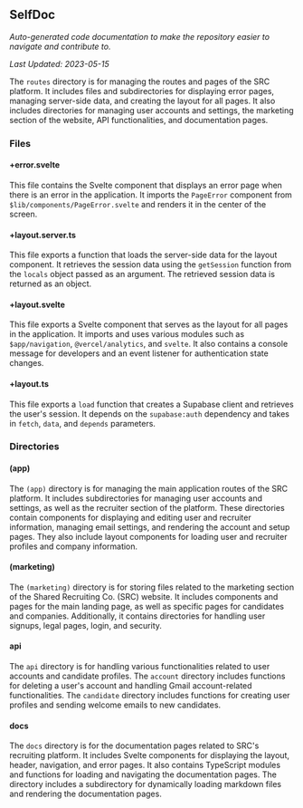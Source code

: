 <!--- START SELFDOC --->
## SelfDoc
_Auto-generated code documentation to make the repository easier to navigate and contribute to._

_Last Updated: 2023-05-15_

The `routes` directory is for managing the routes and pages of the SRC platform. It includes files and subdirectories for displaying error pages, managing server-side data, and creating the layout for all pages. It also includes directories for managing user accounts and settings, the marketing section of the website, API functionalities, and documentation pages.

### Files
#### +error.svelte
This file contains the Svelte component that displays an error page when there is an error in the application. It imports the `PageError` component from `$lib/components/PageError.svelte` and renders it in the center of the screen.

#### +layout.server.ts
This file exports a function that loads the server-side data for the layout component. It retrieves the session data using the `getSession` function from the `locals` object passed as an argument. The retrieved session data is returned as an object.

#### +layout.svelte
This file exports a Svelte component that serves as the layout for all pages in the application. It imports and uses various modules such as `$app/navigation`, `@vercel/analytics`, and `svelte`. It also contains a console message for developers and an event listener for authentication state changes.

#### +layout.ts
This file exports a `load` function that creates a Supabase client and retrieves the user's session. It depends on the `supabase:auth` dependency and takes in `fetch`, `data`, and `depends` parameters.

### Directories
#### (app)
The `(app)` directory is for managing the main application routes of the SRC platform. It includes subdirectories for managing user accounts and settings, as well as the recruiter section of the platform. These directories contain components for displaying and editing user and recruiter information, managing email settings, and rendering the account and setup pages. They also include layout components for loading user and recruiter profiles and company information.

#### (marketing)
The `(marketing)` directory is for storing files related to the marketing section of the Shared Recruiting Co. (SRC) website. It includes components and pages for the main landing page, as well as specific pages for candidates and companies. Additionally, it contains directories for handling user signups, legal pages, login, and security.

#### api
The `api` directory is for handling various functionalities related to user accounts and candidate profiles. The `account` directory includes functions for deleting a user's account and handling Gmail account-related functionalities. The `candidate` directory includes functions for creating user profiles and sending welcome emails to new candidates.

#### docs
The `docs` directory is for the documentation pages related to SRC's recruiting platform. It includes Svelte components for displaying the layout, header, navigation, and error pages. It also contains TypeScript modules and functions for loading and navigating the documentation pages. The directory includes a subdirectory for dynamically loading markdown files and rendering the documentation pages.

<!--- END SELFDOC --->